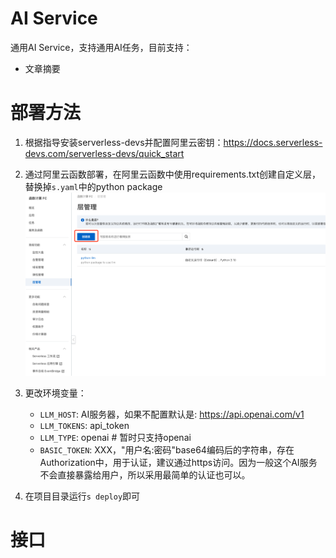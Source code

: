 # AI Service

通用AI Service，支持通用AI任务，目前支持：

- 文章摘要

# 部署方法

1. 根据指导安装serverless-devs并配置阿里云密钥：https://docs.serverless-devs.com/serverless-devs/quick_start
2. 通过阿里云函数部署，在阿里云函数中使用requirements.txt创建自定义层，替换掉`s.yaml`中的python package
    ![image](./image/create-layer.png)

3. 更改环境变量：
   - `LLM_HOST`: AI服务器，如果不配置默认是: https://api.openai.com/v1
   - `LLM_TOKENS`: api_token
   - `LLM_TYPE`: openai # 暂时只支持openai
   - `BASIC_TOKEN`: XXX，"用户名:密码"base64编码后的字符串，存在Authorization中，用于认证，建议通过https访问。因为一般这个AI服务不会直接暴露给用户，所以采用最简单的认证也可以。

4. 在项目目录运行`s deploy`即可

# 接口